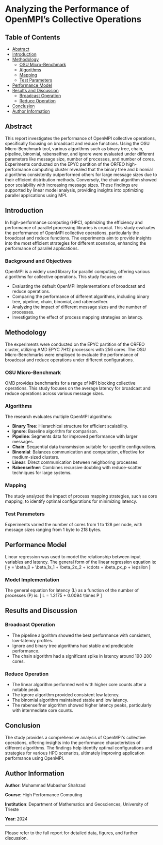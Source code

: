 # Analyzing the Performance of OpenMPI’s Collective Operations

## Table of Contents
- [Abstract](#abstract)
- [Introduction](#introduction)
- [Methodology](#methodology)
  - [OSU Micro-Benchmark](#osu-micro-benchmark)
  - [Algorithms](#algorithms)
  - [Mapping](#mapping)
  - [Test Parameters](#test-parameters)
- [Performance Model](#performance-model)
- [Results and Discussion](#results-and-discussion)
  - [Broadcast Operation](#broadcast-operation)
  - [Reduce Operation](#reduce-operation)
- [Conclusion](#conclusion)
- [Author Information](#author-information)

## Abstract
This report investigates the performance of OpenMPI collective operations, specifically focusing on broadcast and reduce functions. Using the OSU Micro-Benchmark tool, various algorithms such as binary tree, chain, pipeline, binomial, rabenseifner, and ignore were evaluated under different parameters like message size, number of processes, and number of cores. Experiments conducted on the EPYC partition of the ORFEO high-performance computing cluster revealed that the binary tree and binomial algorithms consistently outperformed others for large message sizes due to their efficient distribution methods. Conversely, the chain algorithm showed poor scalability with increasing message sizes. These findings are supported by linear model analysis, providing insights into optimizing parallel applications using MPI.

## Introduction
In high-performance computing (HPC), optimizing the efficiency and performance of parallel processing libraries is crucial. This study evaluates the performance of OpenMPI collective operations, particularly the broadcast and reduce functions. The experiments aim to provide insights into the most efficient strategies for different scenarios, enhancing the performance of parallel applications.

### Background and Objectives
OpenMPI is a widely used library for parallel computing, offering various algorithms for collective operations. This study focuses on:
- Evaluating the default OpenMPI implementations of broadcast and reduce operations.
- Comparing the performance of different algorithms, including binary tree, pipeline, chain, binomial, and rabenseifner.
- Analyzing the impact of different message sizes and the number of processes.
- Investigating the effect of process mapping strategies on latency.

## Methodology
The experiments were conducted on the EPYC partition of the ORFEO cluster, utilizing AMD EPYC 7H12 processors with 256 cores. The OSU Micro-Benchmarks were employed to evaluate the performance of broadcast and reduce operations under different configurations.

### OSU Micro-Benchmark
OMB provides benchmarks for a range of MPI blocking collective operations. This study focuses on the average latency for broadcast and reduce operations across various message sizes.

### Algorithms
The research evaluates multiple OpenMPI algorithms:
- **Binary Tree**: Hierarchical structure for efficient scalability.
- **Ignore**: Baseline algorithm for comparison.
- **Pipeline**: Segments data for improved performance with larger messages.
- **Chain**: Sequential data transmission suitable for specific configurations.
- **Binomial**: Balances communication and computation, effective for medium-sized clusters.
- **Linear**: Direct communication between neighboring processes.
- **Rabenseifner**: Combines recursive doubling with reduce-scatter techniques for large systems.

### Mapping
The study analyzed the impact of process mapping strategies, such as core mapping, to identify optimal configurations for minimizing latency.

### Test Parameters
Experiments varied the number of cores from 1 to 128 per node, with message sizes ranging from 1 byte to 218 bytes.

## Performance Model
Linear regression was used to model the relationship between input variables and latency. The general form of the linear regression equation is:
\[ y = \beta_0 + \beta_1x_1 + \beta_2x_2 + \cdots + \beta_px_p + \epsilon \]

### Model Implementation
The general equation for latency (L) as a function of the number of processes (P) is:
\[ L = 1.2175 + 0.0094 \times P \]

## Results and Discussion
### Broadcast Operation
- The pipeline algorithm showed the best performance with consistent, low-latency profiles.
- Ignore and binary tree algorithms had stable and predictable performance.
- The chain algorithm had a significant spike in latency around 190-200 cores.

### Reduce Operation
- The linear algorithm performed well with higher core counts after a notable peak.
- The ignore algorithm provided consistent low latency.
- The binomial algorithm maintained stable and low latency.
- The rabenseifner algorithm showed higher latency peaks, particularly with intermediate core counts.

## Conclusion
The study provides a comprehensive analysis of OpenMPI's collective operations, offering insights into the performance characteristics of different algorithms. The findings help identify optimal configurations and strategies for various HPC scenarios, ultimately improving application performance using OpenMPI.

## Author Information
**Author**: Muhammad Mubashar Shahzad

**Course**: High Performance Computing

**Institution**: Department of Mathematics and Geosciences, University of Trieste

**Year**: 2024

---

Please refer to the full report for detailed data, figures, and further discussion.

